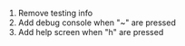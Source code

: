 1. Remove testing info
2. Add debug console when "~" are pressed
3. Add help screen when "h" are pressed